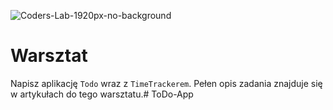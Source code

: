 ![Coders-Lab-1920px-no-background](https://user-images.githubusercontent.com/30623667/104709387-2b7ac180-571f-11eb-9b94-517aa6d501c9.png)

# Warsztat

Napisz aplikację `Todo` wraz z `TimeTrackerem`. Pełen opis zadania znajduje się w artykułach do tego warsztatu.#   T o D o - A p p  
 